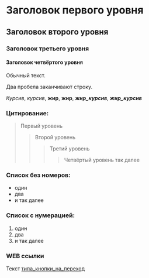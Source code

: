 # Заголовок первого уровня
## Заголовок второго уровня
### Заголовок третьего уровня
#### Заголовок четвёртого уровня  

Обычный текст.

Два пробела заканчивают строку.  

*Курсив*, _курсив_, **жир**, __жир__, _**жир_курсив**_, __*жир_курсив*__  

### Цитирование:  
> Первый уровень  
>> Второй уровень
>>> Третий уровень
>>>>Четвёртый уровень так далее

### Список без номеров:
* один
* два
* и так далее

### Список с нумерацией:
1. один
2. два
3. и так далее

### WEB ссылки
Текст [типа_кнопки_на_переход]('Ссылка_на_сайт' 'Всплывающая подсказка')
